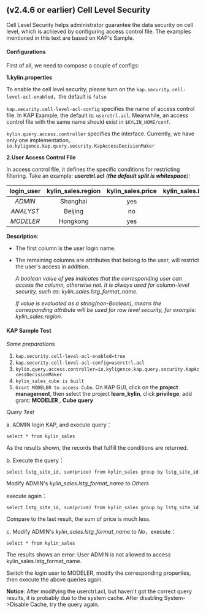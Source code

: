 ## (v2.4.6 or earlier) Cell Level Security

Cell Level Security helps administrator guarantee the data security on cell level, which is achieved by configuring access control file. The examples mentioned in this text are based on KAP's Sample.

#### Configurations

First of all, we need to compose a couple of configs:

**1.kylin.properties**

To enable the cell level security, please turn on the ```kap.security.cell-level-acl-enabled```，the default is ```false```

```kap.security.cell-level-acl-config``` specifies the name of access control file. In KAP Example, the default is: ```userctrl.acl```. Meanwhile, an access control file with the same name should exist in ```$KYLIN_HOME/conf```.

```kylin.query.access.controller``` specifies the interface. Currently, we have only one implementation, ```io.kyligence.kap.query.security.KapAccessDecisionMaker```

**2.User Access Control File**

In access control file, it defines the specific conditions for restricting filtering. Take an example: **userctrl.acl** *(**the default split is whitespace**)*:

| **login_user** | **kylin_sales.region** | **kylin_sales.price** | **kylin_sales.lstg_format_name** |
| :------------: | :--------------------: | :-------------------: | :------------------------------: |
|    *ADMIN*     |        Shanghai        |          yes          |               yes                |
|   *ANALYST*    |        Beijing         |          no           |               yes                |
|   *MODELER*    |        Hongkong        |          yes          |                no                |

**Description**: 

- The first column is the user login name. 


- The remaining columns are attributes that belong to the user, will restrict the user's access in addition.

  *A boolean value of **yes** indicates that the corresponding user can access the column, otherwise not. It  		is always used for column-level security, such as: kylin_sales.lstg_format_name.*

  *If value is evaluated as a string(non-Boolean), means the corresponding attribute will be used for row level security, for example: kylin_sales.region.*

#### KAP Sample Test

*Some preparation*s

1. ```kap.security.cell-level-acl-enabled=true```
2. ```kap.security.cell-level-acl-config=userctrl.acl```
3. ```kylin.query.access.controller=io.kyligence.kap.query.security.KapAccessDecisionMaker```
4. `kylin_sales_cube is built`
5. `Grant MODELER to access Cube`. On KAP GUI, click on the **project management**, then select the project **learn_kylin**, click **privilege**, add grant: **MODELER** , **Cube query**

*Query Test*

a. ADMIN login KAP, and execute query：

```select * from kylin_sales```

As the results shown,  the records that fulfill the conditions are returned.

b. Execute the query：

```select lstg_site_id, sum(price) from kylin_sales group by lstg_site_id```

Modify ADMIN's *kylin_sales.lstg_format_name* to *Others*

execute again：

```select lstg_site_id, sum(price) from kylin_sales group by lstg_site_id```

Compare to the last result, the sum of price is much less.

c. Modify ADMIN's *kylin_sales.lstg_format_name* to *No*，execute：

```select * from kylin_sales```

The results shows an error: User ADMIN is not allowed to access kylin_sales.lstg_format_name.

Switch the login user to MODELER, modify the corresponding properties, then execute the above queries again.

**Notice**: After modifying the userctrl.acl, but haven't got the correct query results, it is probably due to the system cache. After disabling System->Disable Cache, try the query again. 
